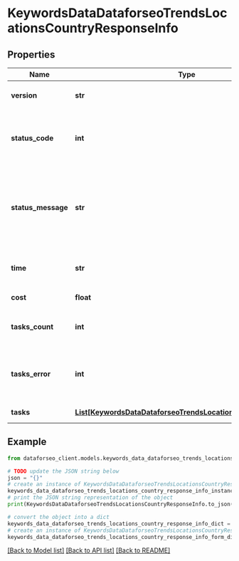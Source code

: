 # KeywordsDataDataforseoTrendsLocationsCountryResponseInfo


## Properties

Name | Type | Description | Notes
------------ | ------------- | ------------- | -------------
**version** | **str** | the current version of the API | [optional] 
**status_code** | **int** | general status code you can find the full list of the response codes here | [optional] 
**status_message** | **str** | general informational message you can find the full list of general informational messages here | [optional] 
**time** | **str** | total execution time, seconds | [optional] 
**cost** | **float** | total tasks cost, USD | [optional] 
**tasks_count** | **int** | the number of tasks in the tasks array | [optional] 
**tasks_error** | **int** | the number of tasks in the tasks array returned with an error | [optional] 
**tasks** | [**List[KeywordsDataDataforseoTrendsLocationsCountryTaskInfo]**](KeywordsDataDataforseoTrendsLocationsCountryTaskInfo.md) | array of tasks | [optional] 

## Example

```python
from dataforseo_client.models.keywords_data_dataforseo_trends_locations_country_response_info import KeywordsDataDataforseoTrendsLocationsCountryResponseInfo

# TODO update the JSON string below
json = "{}"
# create an instance of KeywordsDataDataforseoTrendsLocationsCountryResponseInfo from a JSON string
keywords_data_dataforseo_trends_locations_country_response_info_instance = KeywordsDataDataforseoTrendsLocationsCountryResponseInfo.from_json(json)
# print the JSON string representation of the object
print(KeywordsDataDataforseoTrendsLocationsCountryResponseInfo.to_json())

# convert the object into a dict
keywords_data_dataforseo_trends_locations_country_response_info_dict = keywords_data_dataforseo_trends_locations_country_response_info_instance.to_dict()
# create an instance of KeywordsDataDataforseoTrendsLocationsCountryResponseInfo from a dict
keywords_data_dataforseo_trends_locations_country_response_info_form_dict = keywords_data_dataforseo_trends_locations_country_response_info.from_dict(keywords_data_dataforseo_trends_locations_country_response_info_dict)
```
[[Back to Model list]](../README.md#documentation-for-models) [[Back to API list]](../README.md#documentation-for-api-endpoints) [[Back to README]](../README.md)


